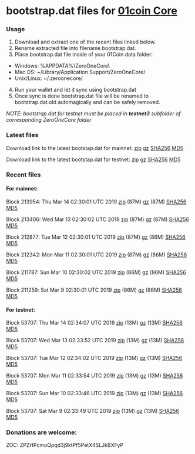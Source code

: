 # bootstrap.dat files for [01coin Core](https://01coin.io)

### Usage

1. Download and extract one of the recent files linked below.
2. Rename extracted file into filename bootstrap.dat.
3. Place bootstrap.dat file inside of your 01Coin data folder:
 - Windows: %APPDATA%\ZeroOneCore\
 - Mac OS: ~/Library/Application Support/ZeroOneCore/
 - Unix/Linux: ~/.zeroonecore/
4. Run your wallet and let it sync using bootstrap.dat
5. Once sync is done bootstrap.dat file will be renamed to bootstrap.dat.old automagically and can be safely removed.

_NOTE: bootstrap.dat for testnet must be placed in **testnet3** subfolder of corresponding ZeroOneCore folder_

### Latest files
Download link to the latest bootstap.dat for mainnet: [zip](https://files.01coin.io/mainnet/bootstrap.dat.zip) [gz](https://files.01coin.io/mainnet/bootstrap.dat.tar.gz) [SHA256](https://files.01coin.io/mainnet/sha256.txt) [MD5](https://files.01coin.io/mainnet/md5.txt)

Download link to the latest bootstap.dat for testnet: [zip](https://files.01coin.io/testnet/bootstrap.dat.zip) [gz](https://files.01coin.io/testnet/bootstrap.dat.tar.gz) [SHA256](https://files.01coin.io/testnet/sha256.txt) [MD5](https://files.01coin.io/testnet/md5.txt)

### Recent files

#### For mainnet:

Block 213954: Thu Mar 14 02:30:01 UTC 2019 [zip](https://files.01coin.io/mainnet/2019-03-14/bootstrap.dat.zip) (87M) [gz](https://files.01coin.io/mainnet/2019-03-14/bootstrap.dat.tar.gz) (87M) [SHA256](https://files.01coin.io/mainnet/2019-03-14/sha256.txt) [MD5](https://files.01coin.io/mainnet/2019-03-14/md5.txt)

Block 213406: Wed Mar 13 02:30:02 UTC 2019 [zip](https://files.01coin.io/mainnet/2019-03-13/bootstrap.dat.zip) (87M) [gz](https://files.01coin.io/mainnet/2019-03-13/bootstrap.dat.tar.gz) (87M) [SHA256](https://files.01coin.io/mainnet/2019-03-13/sha256.txt) [MD5](https://files.01coin.io/mainnet/2019-03-13/md5.txt)

Block 212877: Tue Mar 12 02:30:01 UTC 2019 [zip](https://files.01coin.io/mainnet/2019-03-12/bootstrap.dat.zip) (87M) [gz](https://files.01coin.io/mainnet/2019-03-12/bootstrap.dat.tar.gz) (86M) [SHA256](https://files.01coin.io/mainnet/2019-03-12/sha256.txt) [MD5](https://files.01coin.io/mainnet/2019-03-12/md5.txt)

Block 212342: Mon Mar 11 02:30:01 UTC 2019 [zip](https://files.01coin.io/mainnet/2019-03-11/bootstrap.dat.zip) (87M) [gz](https://files.01coin.io/mainnet/2019-03-11/bootstrap.dat.tar.gz) (86M) [SHA256](https://files.01coin.io/mainnet/2019-03-11/sha256.txt) [MD5](https://files.01coin.io/mainnet/2019-03-11/md5.txt)

Block 211787: Sun Mar 10 02:30:02 UTC 2019 [zip](https://files.01coin.io/mainnet/2019-03-10/bootstrap.dat.zip) (86M) [gz](https://files.01coin.io/mainnet/2019-03-10/bootstrap.dat.tar.gz) (86M) [SHA256](https://files.01coin.io/mainnet/2019-03-10/sha256.txt) [MD5](https://files.01coin.io/mainnet/2019-03-10/md5.txt)

Block 211259: Sat Mar  9 02:30:01 UTC 2019 [zip](https://files.01coin.io/mainnet/2019-03-09/bootstrap.dat.zip) (86M) [gz](https://files.01coin.io/mainnet/2019-03-09/bootstrap.dat.tar.gz) (86M) [SHA256](https://files.01coin.io/mainnet/2019-03-09/sha256.txt) [MD5](https://files.01coin.io/mainnet/2019-03-09/md5.txt)


#### For testnet:

Block 53707: Thu Mar 14 02:34:07 UTC 2019 [zip](https://files.01coin.io/testnet/2019-03-14/bootstrap.dat.zip) (13M) [gz](https://files.01coin.io/testnet/2019-03-14/bootstrap.dat.tar.gz) (13M) [SHA256](https://files.01coin.io/testnet/2019-03-14/sha256.txt) [MD5](https://files.01coin.io/testnet/2019-03-14/md5.txt)

Block 53707: Wed Mar 13 02:33:52 UTC 2019 [zip](https://files.01coin.io/testnet/2019-03-13/bootstrap.dat.zip) (13M) [gz](https://files.01coin.io/testnet/2019-03-13/bootstrap.dat.tar.gz) (13M) [SHA256](https://files.01coin.io/testnet/2019-03-13/sha256.txt) [MD5](https://files.01coin.io/testnet/2019-03-13/md5.txt)

Block 53707: Tue Mar 12 02:34:02 UTC 2019 [zip](https://files.01coin.io/testnet/2019-03-12/bootstrap.dat.zip) (13M) [gz](https://files.01coin.io/testnet/2019-03-12/bootstrap.dat.tar.gz) (13M) [SHA256](https://files.01coin.io/testnet/2019-03-12/sha256.txt) [MD5](https://files.01coin.io/testnet/2019-03-12/md5.txt)

Block 53707: Mon Mar 11 02:33:54 UTC 2019 [zip](https://files.01coin.io/testnet/2019-03-11/bootstrap.dat.zip) (13M) [gz](https://files.01coin.io/testnet/2019-03-11/bootstrap.dat.tar.gz) (13M) [SHA256](https://files.01coin.io/testnet/2019-03-11/sha256.txt) [MD5](https://files.01coin.io/testnet/2019-03-11/md5.txt)

Block 53707: Sun Mar 10 02:33:46 UTC 2019 [zip](https://files.01coin.io/testnet/2019-03-10/bootstrap.dat.zip) (13M) [gz](https://files.01coin.io/testnet/2019-03-10/bootstrap.dat.tar.gz) (13M) [SHA256](https://files.01coin.io/testnet/2019-03-10/sha256.txt) [MD5](https://files.01coin.io/testnet/2019-03-10/md5.txt)

Block 53707: Sat Mar  9 02:33:49 UTC 2019 [zip](https://files.01coin.io/testnet/2019-03-09/bootstrap.dat.zip) (13M) [gz](https://files.01coin.io/testnet/2019-03-09/bootstrap.dat.tar.gz) (13M) [SHA256](https://files.01coin.io/testnet/2019-03-09/sha256.txt) [MD5](https://files.01coin.io/testnet/2019-03-09/md5.txt)


### Donations are welcome:

ZOC: ZPZHPcmoQpqd3j9ktPf5PetX4SLJkBXFyP
